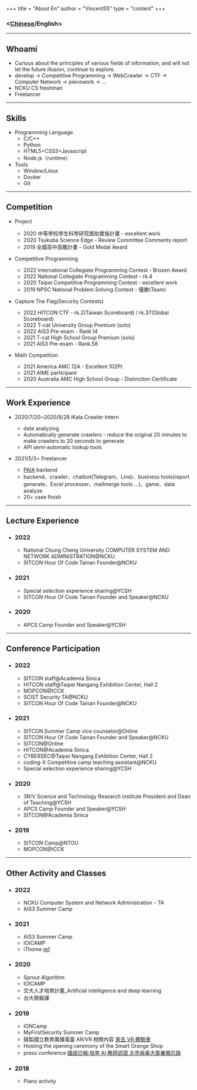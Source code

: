 +++
title = "About En"
author = "Vincent55"
type = "content"
+++

### <[Chinese](/about/)/English>

---

## Whoami

- Curious about the principles of various fields of information, and will not let the future illusion, continue to explore.
- develop -> Competitive Programming -> WebCrawler -> CTF -> Computer Network -> piecework -> ...
- NCKU CS freshman
- Freelancer

---

## Skills

- Programming Language
  - C/C++
  - Python
  - HTML5+CSS3+Javascript
  - Node.js（runtime）
- Tools
  - Window/Linux
  - Docker
  - Git

---

## Competition

- Project

  - 2020 中等學校學生科學研究獎助實施計畫 - excellent work
  - 2020 Tsukuba Science Edge - Review Committee Comments report
  - 2019 全國高中高瞻計畫 - Gold Medal Award

- Competitive Programming

  - 2022 International Collegiate Programming Contest - Brozen Award
  - 2022 National Collegiate Programming Contest - rk.4
  - 2020 Taipei Competitive Programming Contest - excellent work
  - 2019 NPSC National Problem Solving Contest - 優勝(Team)

- Capture The Flag(Security Contests)

  - 2022 HITCON CTF - rk.2(Taiwan Scoreboard) / rk.37(Global Scoreboard)
  - 2022 T-cat University Group Premium (solo)
  - 2022 AIS3 Pre-exam - Rank.14
  - 2021 T-cat High School Group Premium (solo)
  - 2021 AIS3 Pre-exam - Rank.58

- Math Competition
  - 2021 America AMC 12A - Excellent 102Pt
  - 2021 AIME participant
  - 2020 Australia AMC High School Group - Distinction Certificate

---

## Work Experience

- 2020/7/20~2020/8/28 iKala Crawler Intern
  - date analyzing
  - Automatically generate crawlers - reduce the original 20 minutes to make crawlers to 20 seconds to generate
  - API semi-automatic lookup tools
- 2021/5/3~ Freelancer

  - [PAIA](https://www.paia-arena.com/) backend
  - backend、crawler、chatbot(Telegram、Line)、business tools(report generate、Excel processer、mailmerge tools
    ...)、game、data analyze
  - 20+ case finish

---

## Lecture Experience

- ### 2022
  - National Chung Cheng University COMPUTER SYSTEM AND NETWORK ADMINISTRATION@NCKU
  - SITCON Hour Of Code Tainan Founder@NCKU
- ### 2021
  - Special selection experience sharing@YCSH
  - SITCON Hour Of Code Tainan Founder and Speaker@NCKU
- ### 2020
  - APCS Camp Founder and Speaker@YCSH

---

## Conference Participation

- ### 2022
  - SITCON staff@Academia Sinica
  - HITCON staff@Taipei Nangang Exhibition Center, Hall 2
  - MOPCON@ICCK
  - SCIST Security TA@NCKU
  - SITCON Hour Of Code Tainan Founder@NCKU
- ### 2021
  - SITCON Summer Camp vice counselor@Online
  - SITCON Hour Of Code Tainan Founder and Speaker@NCKU
  - SITCON@Online
  - HITCON@Academia Sinica
  - CYBERSEC@Taipei Nangang Exhibition Center, Hall 2
  - coding-X Competitive camp teaching assistant@NCKU
  - Special selection experience sharing@YCSH
- ### 2020
  - 3R/V Science and Technology Research Institute President and Dean of Teaching@YCSH
  - APCS Camp Founder and Speaker@YCSH
  - SITCON@Academia Sinica
- ### 2019
  - SITCON Camp@NTOU
  - MOPCON@ICCK

---

## Other Activity and Classes

- ### 2022
  - NCKU Computer System and Network Administration - TA
  - AIS3 Summer Camp
- ### 2021
  - AIS3 Summer Camp
  - IOICAMP
  - iThome [ref](https://ithelp.ithome.com.tw/users/20134430/ironman/4307)
- ### 2020
  - Sprout Algorithm
  - IOICAMP
  - 交大人才培育計畫\_Artificial intelligence and deep learning
  - 台大簡報課
- ### 2019
  - IONCamp
  - MyFirstSecurity Summer Camp
  - 錄製國立教育廣播電臺 AR/VR 相關內容 [來去 VR 體驗車](https://www.ner.gov.tw/program/5a83f4ebc5fd8a01e2df020c/5e0d82131c66c500063e98e0)
  - Hosting the opening ceremony of the Smart Orange Shop
  - press conference [國語日報:培育 AI 教師認證 北市與臺大簽署備忘錄](https://www.mdnkids.com/search_content.asp?Serial_NO=%20111631)
- ### 2018
  - Piano activity
